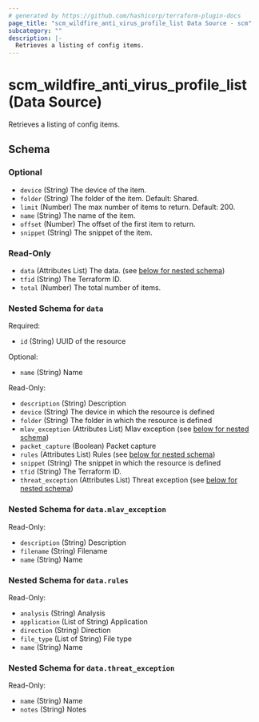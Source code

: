 ```yaml
---
# generated by https://github.com/hashicorp/terraform-plugin-docs
page_title: "scm_wildfire_anti_virus_profile_list Data Source - scm"
subcategory: ""
description: |-
  Retrieves a listing of config items.
---
```


# scm_wildfire_anti_virus_profile_list (Data Source)

Retrieves a listing of config items.



<!-- schema generated by tfplugindocs -->
## Schema

### Optional

- `device` (String) The device of the item.
- `folder` (String) The folder of the item. Default: Shared.
- `limit` (Number) The max number of items to return. Default: 200.
- `name` (String) The name of the item.
- `offset` (Number) The offset of the first item to return.
- `snippet` (String) The snippet of the item.

### Read-Only

- `data` (Attributes List) The data. (see [below for nested schema](#nestedatt--data))
- `tfid` (String) The Terraform ID.
- `total` (Number) The total number of items.

<a id="nestedatt--data"></a>
### Nested Schema for `data`

Required:

- `id` (String) UUID of the resource

Optional:

- `name` (String) Name

Read-Only:

- `description` (String) Description
- `device` (String) The device in which the resource is defined
- `folder` (String) The folder in which the resource is defined
- `mlav_exception` (Attributes List) Mlav exception (see [below for nested schema](#nestedatt--data--mlav_exception))
- `packet_capture` (Boolean) Packet capture
- `rules` (Attributes List) Rules (see [below for nested schema](#nestedatt--data--rules))
- `snippet` (String) The snippet in which the resource is defined
- `tfid` (String) The Terraform ID.
- `threat_exception` (Attributes List) Threat exception (see [below for nested schema](#nestedatt--data--threat_exception))

<a id="nestedatt--data--mlav_exception"></a>
### Nested Schema for `data.mlav_exception`

Read-Only:

- `description` (String) Description
- `filename` (String) Filename
- `name` (String) Name


<a id="nestedatt--data--rules"></a>
### Nested Schema for `data.rules`

Read-Only:

- `analysis` (String) Analysis
- `application` (List of String) Application
- `direction` (String) Direction
- `file_type` (List of String) File type
- `name` (String) Name


<a id="nestedatt--data--threat_exception"></a>
### Nested Schema for `data.threat_exception`

Read-Only:

- `name` (String) Name
- `notes` (String) Notes
